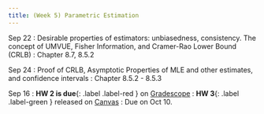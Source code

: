 ```yaml
---
title: (Week 5) Parametric Estimation
---
```


Sep 22
: Desirable properties of estimators: unbiasedness, consistency. The concept of UMVUE, Fisher Information, and Cramer-Rao Lower Bound (CRLB)
  : Chapter 8.7, 8.5.2

Sep 24
: Proof of CRLB, Asymptotic Properties of MLE and other estimates, and confidence intervals
  : Chapter 8.5.2 - 8.5.3
  
Sep 16
: **HW 2 is due**{: .label .label-red } on [Gradescope](https://www.gradescope.com/courses/1094791)
: **HW 3**{: .label .label-green } released on [Canvas](https://umich.instructure.com/courses/797194)
  : Due on Oct 10.
